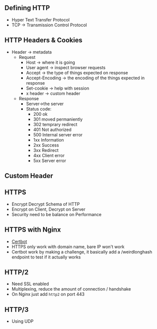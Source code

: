
## Defining HTTP
- Hyper Text Transfer Protocol
- TCP -> Transmission Control Protocol

## HTTP Headers & Cookies
- Header -> metadata
	- Request
		- Host -> where it is going
		- User agent -> inspect browser requests
		- Accept -> the type of things expected on response
		- Accept-Encoding -> the encoding of the things expected in response
		- Set-cookie -> help with session
		- x header -> custom header
	- Response
		- Server->the server
		- Status code:
			- 200 ok
			- 301 moved permaniently
			- 302 temprary redirect
			- 401 Not authorized
			- 500 Internal server error
			- 1xx Information
			- 2xx Success
			- 3xx Redirect
			- 4xx Client error
			- 5xx Server error

## Custom Header

## HTTPS
- Encrypt Decrypt Schema of HTTP
- Encrypt on Client, Decrypt on Server
- Security need to be balance on Performance

## HTTPS with Nginx
- [Certbot](https://certbot.eff.org/) 
- HTTPS only work with domain name, bare IP won't work
- Certbot work by making a challenge, it basically add a /weirdlonghash endpoint to test if it actually works


## HTTP/2
- Need SSL enabled
- Multiplexing, reduce the amount of connection / handshake
- On Nginx just add `http2` on port 443

## HTTP/3
- Using UDP






